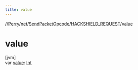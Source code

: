 ```yaml
---
title: value
---
```

//[Perry](../../../../index.html)/[net](../../index.html)/[SendPacketOpcode](../index.html)/[HACKSHIELD_REQUEST](index.html)/[value](value.html)



# value



[jvm]\
var [value](value.html): [Int](https://kotlinlang.org/api/latest/jvm/stdlib/kotlin/-int/index.html)




